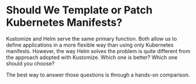 # Should We Template or Patch Kubernetes Manifests?

Kustomize and Helm serve the same primary function. Both allow us to define applications in a more flexible way than using only Kubernetes manifests. However, the way Helm solves the problem is quite different from the approach adopted with Kustomize. Which one is better? Which one should you choose?

The best way to answer those questions is through a hands-on comparison.
